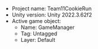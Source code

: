 <!-- UNITY CODE ASSIST INSTRUCTIONS START -->
- Project name: Team11CookieRun
- Unity version: Unity 2022.3.62f2
- Active game object:
  - Name: GameManager
  - Tag: Untagged
  - Layer: Default
<!-- UNITY CODE ASSIST INSTRUCTIONS END -->